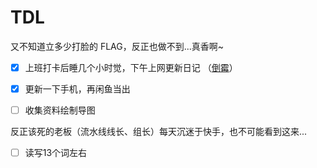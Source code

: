 # TDL
又不知道立多少打脸的 FLAG，反正也做不到...真香啊~

* [x] 上班打卡后睡几个小时觉，下午上网更新日记 （[倒霉](https://loremwalker.github.io/note/2019/02-03/36156879.html)）
* [x] 更新一下手机，再闲鱼当出


* [ ] 收集资料绘制导图


反正该死的老板（流水线线长、组长）每天沉迷于快手，也不可能看到这来...

* [ ] 读写13个词左右
